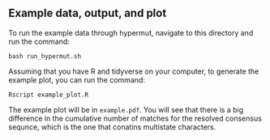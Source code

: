 ## Example data, output, and plot

To run the example data through hypermut, navigate to this directory and run the command:

```
bash run_hypermut.sh
```

Assuming that you have R and tidyverse on your computer, to generate the example plot, you can run the command:

```
Rscript example_plot.R
```

The example plot will be in `example.pdf`. You will see that there is a big difference in the cumulative number of matches for the resolved consensus sequnce, which is the one that conatins multistate characters. 
